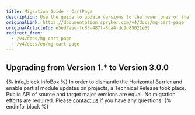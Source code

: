 ```yaml
---
title: Migration Guide - CartPage
description: Use the guide to update versions to the newer ones of the CartPage module.
originalLink: https://documentation.spryker.com/v4/docs/mg-cart-page
originalArticleId: e5ed7aee-fc85-487f-8ca4-dc2d85021e59
redirect_from:
  - /v4/docs/mg-cart-page
  - /v4/docs/en/mg-cart-page
---
```


## Upgrading from Version 1.* to Version 3.0.0

{% info_block infoBox %}
In order to dismantle the Horizontal Barrier and enable partial module updates on projects, a Technical Release took place. Public API of source and target major versions are equal. No migration efforts are required. Please [contact us](https://spryker.com/en/support/) if you have any questions.
{% endinfo_block %}
